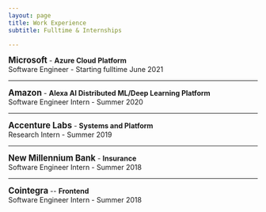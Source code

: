 ```yaml
---
layout: page
title: Work Experience
subtitle: Fulltime & Internships

---
```

<span style="font-size:larger;">**Microsoft**</span> - **Azure Cloud Platform**   
Software Engineer - Starting fulltime June 2021

---
<span style="font-size:larger;">**Amazon**</span> - **Alexa AI Distributed ML/Deep Learning Platform**   
Software Engineer Intern - Summer 2020

---
<span style="font-size:larger;">**Accenture Labs**</span> - **Systems and Platform**     
Research Intern - Summer 2019

---

<span style="font-size:larger;">**New Millennium Bank**</span>  - **Insurance**  
Software Engineer Intern - Summer 2018

---


<span style="font-size:larger;">**Cointegra**</span>  -- **Frontend**  
Software Engineer Intern - Summer 2018
